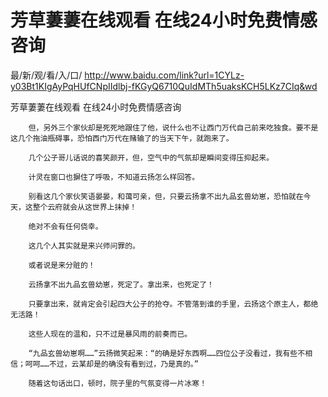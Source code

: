 # 芳草萋萋在线观看 在线24小时免费情感咨询

最/新/观/看/入/口/ http://www.baidu.com/link?url=1CYLz-y03Bt1KIgAyPqHUfCNpIIdlbj-fKGyQ6710QuIdMTh5uaksKCH5LKz7CIq&wd


芳草萋萋在线观看 在线24小时免费情感咨询

        但，另外三个家伙却是死死地跟住了他，说什么也不让西门万代自己前来吃独食。要不是这几个拖油瓶碍事，恐怕西门万代在赌输了的当天下午，就跑来了。

        几个公子哥儿话说的喜笑颜开，但，空气中的气氛却是瞬间变得压抑起来。

        计灵在窗口也摒住了呼吸，不知道云扬怎么样回答。

        别看这几个家伙笑语晏晏，和蔼可亲，但，只要云扬拿不出九品玄兽幼崽，恐怕就在今天，这整个云府就会从这世界上抹掉！

        绝对不会有任何侥幸。

        这几个人其实就是来兴师问罪的。

        或者说是来分赃的！

        云扬拿不出九品玄兽幼崽，死定了。拿出来，也死定了！

        只要拿出来，就肯定会引起四大公子的抢夺。不管落到谁的手里，云扬这个原主人，都绝无活路！

        这些人现在的温和，只不过是暴风雨的前奏而已。

        “九品玄兽幼崽啊……”云扬微笑起来：“的确是好东西啊……四位公子没看过，我有些不相信；呵呵……不过，云某却是的确没有看到过，乃是真的。”

        随着这句话出口，顿时，院子里的气氛变得一片冰寒！
